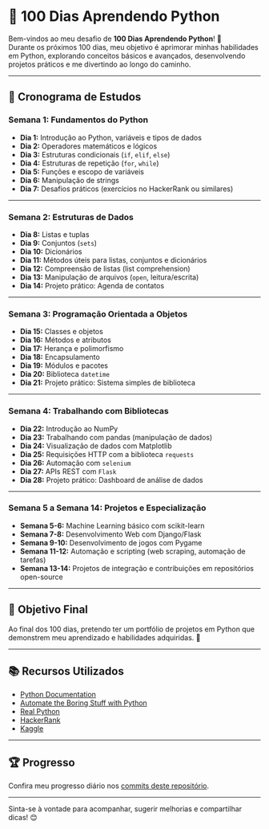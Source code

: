 # 🐍 100 Dias Aprendendo Python

Bem-vindos ao meu desafio de **100 Dias Aprendendo Python**! 🚀  
Durante os próximos 100 dias, meu objetivo é aprimorar minhas habilidades em Python, explorando conceitos básicos e avançados, desenvolvendo projetos práticos e me divertindo ao longo do caminho.

---

## 📅 Cronograma de Estudos

### **Semana 1: Fundamentos do Python**
- **Dia 1:** Introdução ao Python, variáveis e tipos de dados  
- **Dia 2:** Operadores matemáticos e lógicos  
- **Dia 3:** Estruturas condicionais (`if`, `elif`, `else`)  
- **Dia 4:** Estruturas de repetição (`for`, `while`)  
- **Dia 5:** Funções e escopo de variáveis  
- **Dia 6:** Manipulação de strings  
- **Dia 7:** Desafios práticos (exercícios no HackerRank ou similares)  

---

### **Semana 2: Estruturas de Dados**
- **Dia 8:** Listas e tuplas  
- **Dia 9:** Conjuntos (`sets`)  
- **Dia 10:** Dicionários  
- **Dia 11:** Métodos úteis para listas, conjuntos e dicionários  
- **Dia 12:** Compreensão de listas (list comprehension)  
- **Dia 13:** Manipulação de arquivos (`open`, leitura/escrita)  
- **Dia 14:** Projeto prático: Agenda de contatos  

---

### **Semana 3: Programação Orientada a Objetos**
- **Dia 15:** Classes e objetos  
- **Dia 16:** Métodos e atributos  
- **Dia 17:** Herança e polimorfismo  
- **Dia 18:** Encapsulamento  
- **Dia 19:** Módulos e pacotes  
- **Dia 20:** Biblioteca `datetime`  
- **Dia 21:** Projeto prático: Sistema simples de biblioteca  

---

### **Semana 4: Trabalhando com Bibliotecas**
- **Dia 22:** Introdução ao NumPy  
- **Dia 23:** Trabalhando com pandas (manipulação de dados)  
- **Dia 24:** Visualização de dados com Matplotlib  
- **Dia 25:** Requisições HTTP com a biblioteca `requests`  
- **Dia 26:** Automação com `selenium`  
- **Dia 27:** APIs REST com `Flask`  
- **Dia 28:** Projeto prático: Dashboard de análise de dados  

---

### **Semana 5 a Semana 14: Projetos e Especialização**
- **Semana 5-6:** Machine Learning básico com scikit-learn  
- **Semana 7-8:** Desenvolvimento Web com Django/Flask  
- **Semana 9-10:** Desenvolvimento de jogos com Pygame  
- **Semana 11-12:** Automação e scripting (web scraping, automação de tarefas)  
- **Semana 13-14:** Projetos de integração e contribuições em repositórios open-source  

---

## 🌟 Objetivo Final
Ao final dos 100 dias, pretendo ter um portfólio de projetos em Python que demonstrem meu aprendizado e habilidades adquiridas. 🎯

---

## 📚 Recursos Utilizados
- [Python Documentation](https://docs.python.org/3/)  
- [Automate the Boring Stuff with Python](https://automatetheboringstuff.com/)  
- [Real Python](https://realpython.com/)  
- [HackerRank](https://www.hackerrank.com/)  
- [Kaggle](https://www.kaggle.com/)  

---

## 🏆 Progresso
Confira meu progresso diário nos [commits deste repositório](https://github.com/seuusuario/100-dias-python).

---

Sinta-se à vontade para acompanhar, sugerir melhorias e compartilhar dicas! 😊  
